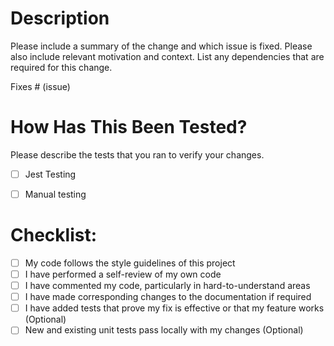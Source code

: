 # Description

Please include a summary of the change and which issue is fixed. Please also include relevant motivation and context. List any dependencies that are required for this change.

Fixes # (issue)


# How Has This Been Tested?

Please describe the tests that you ran to verify your changes.

- [ ] Jest Testing
- [ ] Manual testing


# Checklist:

- [ ] My code follows the style guidelines of this project
- [ ] I have performed a self-review of my own code
- [ ] I have commented my code, particularly in hard-to-understand areas
- [ ] I have made corresponding changes to the documentation if required
- [ ] I have added tests that prove my fix is effective or that my feature works (Optional)
- [ ] New and existing unit tests pass locally with my changes (Optional)
